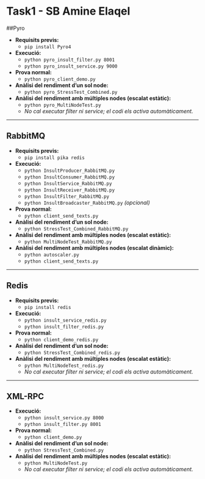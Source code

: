 # Task1 - SB Amine Elaqel

##Pyro

- **Requisits previs:**
  - `pip install Pyro4`
- **Execució:**
  - `python pyro_insult_filter.py 8001`
  - `python pyro_insult_service.py 9000`
- **Prova normal:**
  - `python pyro_client_demo.py`
- **Anàlisi del rendiment d’un sol node:**
  - `python pyro_StressTest_Combined.py`
- **Anàlisi del rendiment amb múltiples nodes (escalat estàtic):**
  - `python pyro_MultiNodeTest.py`
  - *No cal executar filter ni service; el codi els activa automàticament.*

---

## RabbitMQ

- **Requisits previs:**
  - `pip install pika redis`
- **Execució:**
  - `python InsultProducer_RabbitMQ.py`
  - `python InsultConsumer_RabbitMQ.py`
  - `python InsultService_RabbitMQ.py`
  - `python InsultReceiver_RabbitMQ.py`
  - `python InsultFilter_RabbitMQ.py`
  - `python InsultBroadcaster_RabbitMQ.py` *(opcional)*
- **Prova normal:**
  - `python client_send_texts.py`
- **Anàlisi del rendiment d’un sol node:**
  - `python StressTest_Combined_RabbitMQ.py`
- **Anàlisi del rendiment amb múltiples nodes (escalat estàtic):**
  - `python MultiNodeTest_RabbitMQ.py`
- **Anàlisi del rendiment amb múltiples nodes (escalat dinàmic):**
  - `python autoscaler.py`
  - `python client_send_texts.py`

---

## Redis

- **Requisits previs:**
  - `pip install redis`
- **Execució:**
  - `python insult_service_redis.py`
  - `python insult_filter_redis.py`
- **Prova normal:**
  - `python client_demo_redis.py`
- **Anàlisi del rendiment d’un sol node:**
  - `python StressTest_Combined_redis.py`
- **Anàlisi del rendiment amb múltiples nodes (escalat estàtic):**
  - `python MultiNodeTest_redis.py`
  - *No cal executar filter ni service; el codi els activa automàticament.*

---

## XML-RPC

- **Execució:**
  - `python insult_service.py 8000`
  - `python insult_filter.py 8001`
- **Prova normal:**
  - `python client_demo.py`
- **Anàlisi del rendiment d’un sol node:**
  - `python StressTest_Combined.py`
- **Anàlisi del rendiment amb múltiples nodes (escalat estàtic):**
  - `python MultiNodeTest.py`
  - *No cal executar filter ni service; el codi els activa automàticament.*
